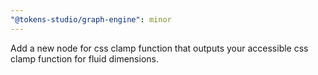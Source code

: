 ```yaml
---
"@tokens-studio/graph-engine": minor
---
```


Add a new node for css clamp function that outputs your accessible css clamp function for fluid dimensions.
